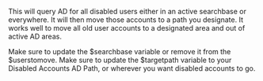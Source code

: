 This will query AD for all disabled users either in an active searchbase or everywhere.  It will then move those accounts to a path you designate.  It works well to move all old user accounts to a designated area and out of active AD areas.

Make sure to update the $searchbase variable or remove it from the $userstomove.
Make sure to update the $targetpath variable to your Disabled Accounts AD Path, or wherever you want disabled accounts to go.
